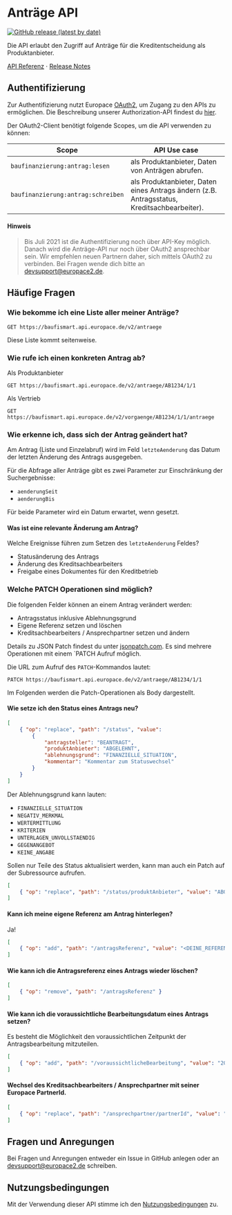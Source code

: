 # Anträge API

[![GitHub release (latest by date)](https://img.shields.io/github/v/release/europace/baufismart-antraege-api?color=%23c6e6f0&label=Release&logo=github&style=flat-square)](https://github.com/europace/baufismart-antraege-api/releases/latest/)

Die API erlaubt den Zugriff auf Anträge für die Kreditentscheidung als Produktanbieter.

[API Referenz](http://htmlpreview.github.io?https://raw.githubusercontent.com/hypoport/antraege-auslesen-api/master/Dokumentation/index.html)  ⋅
[Release Notes](https://github.com/europace/baufismart-antraege-api/releases/)

## Authentifizierung

Zur Authentifizierung nutzt Europace [OAuth2](https://oauth.net/2/), um Zugang zu den APIs zu ermöglichen. Die Beschreibung unserer Authorization-API findest du [hier](https://github.com/europace/authorization-api).

Der OAuth2-Client benötigt folgende Scopes, um die API verwenden zu können:

| Scope                             | API Use case |
|-----------------------------------|---------------------------------|
| `baufinanzierung:antrag:lesen`       | als Produktanbieter, Daten von Anträgen abrufen. |
| `baufinanzierung:antrag:schreiben`   | als Produktanbieter, Daten eines Antrags ändern (z.B. Antragsstatus, Kreditsachbearbeiter).|

#### Hinweis

> Bis Juli 2021 ist die Authentifizierung noch über API-Key möglich. Danach wird die Anträge-API nur noch über OAuth2 ansprechbar sein.
> Wir empfehlen neuen Partnern daher, sich mittels OAuth2 zu verbinden. Bei Fragen wende dich bitte an [devsupport@europace2.de](mailto:devsupport@europace2.de).


## Häufige Fragen

### Wie bekomme ich eine Liste aller meiner Anträge?

```
GET https://baufismart.api.europace.de/v2/antraege
```

Diese Liste kommt seitenweise.

### Wie rufe ich einen konkreten Antrag ab? 

Als Produktanbieter

```
GET https://baufismart.api.europace.de/v2/antraege/AB1234/1/1
```

Als Vertrieb

```
GET https://baufismart.api.europace.de/v2/vorgaenge/AB1234/1/1/antraege
```

### Wie erkenne ich, dass sich der Antrag geändert hat?

Am Antrag (Liste und Einzelabruf) wird im Feld `letzteAenderung` das Datum der letzten Änderung des Antrags ausgegeben.

Für die Abfrage aller Anträge gibt es zwei Parameter zur Einschränkung der Suchergebnisse:

* `aenderungSeit`
* `aenderungBis`

Für beide Parameter wird ein Datum erwartet, wenn gesetzt.

#### Was ist eine relevante Änderung am Antrag?

Welche Ereignisse führen zum Setzen des `letzteAenderung` Feldes?

* Statusänderung des Antrags
* Änderung des Kreditsachbearbeiters
* Freigabe eines Dokumentes für den Kreditbetrieb

### Welche PATCH Operationen sind möglich?

Die folgenden Felder können an einem Antrag verändert werden:

* Antragsstatus inklusive Ablehnungsgrund
* Eigene Referenz setzen und löschen
* Kreditsachbearbeiters / Ansprechpartner setzen und ändern

Details zu JSON Patch findest du unter [jsonpatch.com](http://jsonpatch.com/).
Es sind mehrere Operationen mit einem `PATCH Aufruf möglich.

Die URL zum Aufruf des `PATCH`-Kommandos lautet:

```
PATCH https://baufismart.api.europace.de/v2/antraege/AB1234/1/1
```

Im Folgenden werden die Patch-Operationen als Body dargestellt.

#### Wie setze ich den Status eines Antrags neu?

```json
[
	{ "op": "replace", "path": "/status", "value":
		{
			"antragsteller": "BEANTRAGT",
			"produktAnbieter": "ABGELEHNT",
			"ablehnungsgrund": "FINANZIELLE_SITUATION",
			"kommentar": "Kommentar zum Statuswechsel"
		}
	}
]
```
Der Ablehnungsgrund kann lauten:

* `FINANZIELLE_SITUATION`
* `NEGATIV_MERKMAL`
* `WERTERMITTLUNG`
* `KRITERIEN`
* `UNTERLAGEN_UNVOLLSTAENDIG`
* `GEGENANGEBOT`
* `KEINE_ANGABE`

Sollen nur Teile des Status aktualisiert werden, kann man auch ein Patch auf der Subressource aufrufen.

```json
[
	{ "op": "replace", "path": "/status/produktAnbieter", "value": "ABGELEHNT" }
]
```

#### Kann ich meine eigene Referenz am Antrag hinterlegen?
Ja!

```json
[
	{ "op": "add", "path": "/antragsReferenz", "value": "<DEINE_REFERENZ>" }
]
```

#### Wie kann ich die Antragsreferenz eines Antrags wieder löschen?

```json
[
	{ "op": "remove", "path": "/antragsReferenz" }
]
```

#### Wie kann ich die voraussichtliche Bearbeitungsdatum eines Antrags setzen?

Es besteht die Möglichkeit den voraussichtlichen Zeitpunkt der Antragsbearbeitung mitzuteilen.

```json
[
	{ "op": "add", "path": "/voraussichtlicheBearbeitung", "value": "2017-11-12" }
]
```
#### Wechsel des Kreditsachbearbeiters / Ansprechpartner mit seiner Europace PartnerId.

```json
[
	{ "op": "replace", "path": "/ansprechpartner/partnerId", "value": "AB123" }
]
```

## Fragen und Anregungen
Bei Fragen und Anregungen entweder ein Issue in GitHub anlegen oder an [devsupport@europace2.de](mailto:devsupport@europace2.de) schreiben.

## Nutzungsbedingungen
Mit der Verwendung dieser API stimme ich den [Nutzungsbedingungen](https://docs.api.europace.de/nutzungsbedingungen/) zu.
